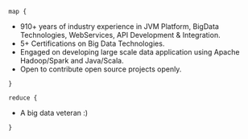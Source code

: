 `map {`

* 910+ years of industry experience in JVM Platform, BigData Technologies, WebServices, API Development & Integration.
* 5+ Certifications on Big Data Technologies.
* Engaged on developing large scale data application using Apache Hadoop/Spark and Java/Scala.
* Open to contribute open source projects openly.

`}`

`reduce {`

* A big data veteran :)

`}`

